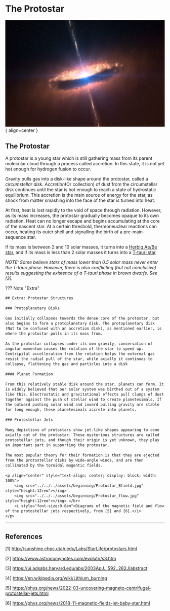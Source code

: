 <!--Contributors: Markus-->

# The Protostar

![Protostellar Jets (https://scitechdaily.com/scientists-simulate-astrophysical-jets/)](../../assets/beginning/Researchers-Simulate-Astrophysical-Jets-in-the-Lab.jpg){ align=center }

## The Protostar

A protostar is a young star which is still gathering mass from its parent molecular cloud through a process called accretion. In this state, it is not yet hot enough for hydrogen fusion to occur. 

Gravity pulls gas into a disk-like shape around the protostar, called a _circumstellar disk_. _Accretion_(Or collection) of dust from the circumstellar disk continues until the star is hot enough to reach a state of hydrostatic equilibrium. This accretion is the main source of energy for the star, as shock from matter smashing into the face of the star is turned into heat. 

At first, heat is lost rapidly to the void of space through radiation. However, as its mass increases, the protostar gradually becomes opaque to its own radiation. Heat can no longer escape and begins accumulating at the core of the nascent star. At a certain threshold, thermoneuclear reactions can occur, heating its outer shell and signalling the birth of a pre-main-sequence star.  

If its mass is between 2 and 10 solar masses, it turns into a [Herbig Ae/Be star](./herbig-ae-be.md), and if its mass is less than 2 solar masses it turns into a [T-tauri star](./t-tauri.md)

_NOTE: Some believe stars of mass lower than 0.5 solar mass never enter the T-tauri phase. However, there is also conflicting (but not conclusive) results suggesting the existence of a T-tauri phase in brown dwarfs. See [3]._

??? Note "Extra"

    ## Extra: Protostar Structures

    ### Protoplanetary Disks

    Gas initially collapses towards the dense core of the protostar, but also begins to form a protoplanetary disk. The protoplanetary disk (Not to be confused with an accretion disk), as mentioned earlier, is where the protostar pulls in its mass from. 

    As the protostar collapses under its own gravity, conservation of angular momentum causes the rotation of the star to speed up. Centripital accelleration from the rotation helps the external gas resist the radial pull of the star, while axially it continues to collapse, flattening the gas and particles into a disk

    #### Planet Formation

    From this relatively stable disk around the star, planets can form. It is widely believed that our solar system was birthed out of a system like this. Electrostatic and gravitational effects pull clumps of dust together against the push of stellar wind to create planetesimals. If the outward pushing solar wind and inward pulling gravity are stable for long enough, these planetesimals accrete into planets. 

    ### Protostellar Jets

    Many depictions of protostars show jet-like shapes appearing to come axially out of the protostar. These mysterious structures are called protostellar jets, and though their origin is yet unknown, they play an important part in supporting the protostar. 

    The most popular theory for their formation is that they are ejected from the protostellar disks by wide-angle winds, and are then collimated by the toroidal magentic fields.

    <p align="center" style="text-align: center; display: block; width: 100%">
        <img src="../../../assets/beginning/Protostar_Bfield.jpg" style="height:12rem"></img>
        <img src="../../../assets/beginning/Protostar_flow.jpg" style="height:12rem"></img> </br>
        <i style="font-size:0.8em">Diagrams of the magnetic field and flow of the protostellar jets respectively, from [5] and [6].</i>
    </p>







<hr/>

## References

[1] http://sunshine.chpc.utah.edu/Labs/StarLife/protostars.html

[2] https://www.astronomynotes.com/evolutn/s3.htm

[3] https://ui.adsabs.harvard.edu/abs/2003ApJ...592..282J/abstract 

[4] https://en.wikipedia.org/wiki/Lithium_burning

[5] https://phys.org/news/2022-03-uncovering-magneto-centrifugal-protostellar-jets.html

[6] https://phys.org/news/2018-11-magnetic-fields-jet-baby-star.html